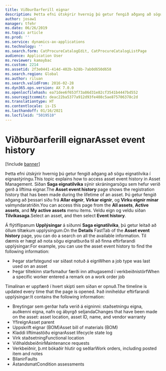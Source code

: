 ```yaml
---
title: Viðburðarferill eignar
description: Þetta efni útskýrir hvernig þú getur fengið aðgang að sögu eignatilvika í eignastýringu.
author: josaw1
manager: tfehr
ms.date: 06/26/2019
ms.topic: article
ms.prod: ''
ms.service: dynamics-ax-applications
ms.technology: ''
ms.search.form: CatProcureCatalogEdit, CatProcureCatalogListPage
audience: Application User
ms.reviewer: kamaybac
ms.custom: 2214
ms.assetid: 2f3e0441-414d-402b-b28b-7ab0d650d658
ms.search.region: Global
ms.author: riluan
ms.search.validFrom: 2016-02-28
ms.dyn365.ops.version: AX 7.0.0
ms.openlocfilehash: ea71dee6f653f73a86d31e82cf3541b4447bd552
ms.sourcegitcommit: deac22ba5377a912d93fe408c5ae875706378c2d
ms.translationtype: HT
ms.contentlocale: is-IS
ms.lasthandoff: 01/16/2021
ms.locfileid: "5019510"
---
```

# <a name="asset-event-history"></a><span data-ttu-id="edbfe-103">Viðburðarferill eignar</span><span class="sxs-lookup"><span data-stu-id="edbfe-103">Asset event history</span></span>

[!include [banner](../../includes/banner.md)]

 

<span data-ttu-id="edbfe-104">Þetta efni útskýrir hvernig þú getur fengið aðgang að sögu eignatilvika í eignastýringu.</span><span class="sxs-lookup"><span data-stu-id="edbfe-104">This topic explains how to access asset event history in Asset Management.</span></span> <span data-ttu-id="edbfe-105">Síðan **Saga eignatilvika** sýnir skráningarsögu sem hefur verið gerð á líftíma eignar.</span><span class="sxs-lookup"><span data-stu-id="edbfe-105">The **Asset event history** page shows the registration history that has been made during the lifetime of an asset.</span></span> <span data-ttu-id="edbfe-106">Þú getur fengið aðgang að þessari síðu frá **Allar eignir**, **Virkar eignir**, og **Virku eignir mínar** valmyndaratriðin.</span><span class="sxs-lookup"><span data-stu-id="edbfe-106">You can access this page from the **All assets**, **Active assets**, and **My active assets** menu items.</span></span> <span data-ttu-id="edbfe-107">Veldu eign og veldu síðan **Tilvikasaga**.</span><span class="sxs-lookup"><span data-stu-id="edbfe-107">Select an asset, and then select **Event history**.</span></span>

<span data-ttu-id="edbfe-108">Á flýtiflipanum **Upplýsingar** á síðunni **Saga eignatilvika**, þú getur leitað að öllum tiltækum upplýsingum.</span><span class="sxs-lookup"><span data-stu-id="edbfe-108">On the **Details** FastTab of the **Asset event history** page, you can do a search on all the available information.</span></span> <span data-ttu-id="edbfe-109">Til dæmis er hægt að nota sögu eignatburða til að finna eftirfarandi upplýsingar:</span><span class="sxs-lookup"><span data-stu-id="edbfe-109">For example, you can use the asset event history to find the following information:</span></span>

- <span data-ttu-id="edbfe-110">Þegar starfstegund var síðast notuð á eign</span><span class="sxs-lookup"><span data-stu-id="edbfe-110">When a job type was last used on an asset</span></span>
- <span data-ttu-id="edbfe-111">Þegar tiltekinn starfsmaður færði inn athugasemd í verkbeiðnistörf</span><span class="sxs-lookup"><span data-stu-id="edbfe-111">When a specific worker entered a remark on a work order job</span></span>

<span data-ttu-id="edbfe-112">Tímalínan er uppfærð í hvert skipti sem síðan er opnuð.</span><span class="sxs-lookup"><span data-stu-id="edbfe-112">The timeline is updated every time that the page is opened.</span></span> <span data-ttu-id="edbfe-113">Það inniheldur eftirfarandi upplýsingar:</span><span class="sxs-lookup"><span data-stu-id="edbfe-113">It contains the following information:</span></span>

- <span data-ttu-id="edbfe-114">Breytingar sem gerðar hafa verið á eigninni: staðsetningu eigna, auðkenni eigna, nafn og ábyrgð seljanda</span><span class="sxs-lookup"><span data-stu-id="edbfe-114">Changes that have been made on the asset: asset location, asset ID, name, and vendor warranty</span></span>
- <span data-ttu-id="edbfe-115">Yfireign</span><span class="sxs-lookup"><span data-stu-id="edbfe-115">Asset parent</span></span>
- <span data-ttu-id="edbfe-116">Uppskrift eignar (BOM)</span><span class="sxs-lookup"><span data-stu-id="edbfe-116">Asset bill of materials (BOM)</span></span>
- <span data-ttu-id="edbfe-117">Kladdi líftímastöðu eignar</span><span class="sxs-lookup"><span data-stu-id="edbfe-117">Asset lifecycle state log</span></span>
- <span data-ttu-id="edbfe-118">Virk staðsetning</span><span class="sxs-lookup"><span data-stu-id="edbfe-118">Functional location</span></span>
- <span data-ttu-id="edbfe-119">Viðhaldsbeiðnir</span><span class="sxs-lookup"><span data-stu-id="edbfe-119">Maintenance requests</span></span>
- <span data-ttu-id="edbfe-120">Verkbeiðnir, þ.mt bókaðir hlutir og seðlar</span><span class="sxs-lookup"><span data-stu-id="edbfe-120">Work orders, including posted item and notes</span></span>
- <span data-ttu-id="edbfe-121">Bilanir</span><span class="sxs-lookup"><span data-stu-id="edbfe-121">Faults</span></span>
- <span data-ttu-id="edbfe-122">Ástandsmat</span><span class="sxs-lookup"><span data-stu-id="edbfe-122">Condition assessments</span></span>
